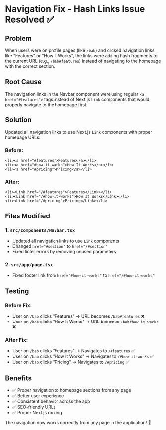 # Navigation Fix - Hash Links Issue Resolved ✅

## Problem
When users were on profile pages (like `/bab`) and clicked navigation links like "Features" or "How It Works", the links were adding hash fragments to the current URL (e.g., `/bab#features`) instead of navigating to the homepage with the correct section.

## Root Cause
The navigation links in the Navbar component were using regular `<a href="#features">` tags instead of Next.js `Link` components that would properly navigate to the homepage first.

## Solution
Updated all navigation links to use Next.js `Link` components with proper homepage URLs:

### Before:
```tsx
<li><a href="#features">Features</a></li>
<li><a href="#how-it-works">How It Works</a></li>
<li><a href="#pricing">Pricing</a></li>
```

### After:
```tsx
<li><Link href="/#features">Features</Link></li>
<li><Link href="/#how-it-works">How It Works</Link></li>
<li><Link href="/#pricing">Pricing</Link></li>
```

## Files Modified

### 1. `src/components/Navbar.tsx`
- Updated all navigation links to use `Link` components
- Changed `href="#section"` to `href="/#section"`
- Fixed linter errors by removing unused parameters

### 2. `src/app/page.tsx`
- Fixed footer link from `href="#how-it-works"` to `href="/#how-it-works"`

## Testing

### Before Fix:
- User on `/bab` clicks "Features" → URL becomes `/bab#features` ❌
- User on `/bab` clicks "How It Works" → URL becomes `/bab#how-it-works` ❌

### After Fix:
- User on `/bab` clicks "Features" → Navigates to `/#features` ✅
- User on `/bab` clicks "How It Works" → Navigates to `/#how-it-works` ✅
- User on `/bab` clicks "Pricing" → Navigates to `/#pricing` ✅

## Benefits
- ✅ Proper navigation to homepage sections from any page
- ✅ Better user experience
- ✅ Consistent behavior across the app
- ✅ SEO-friendly URLs
- ✅ Proper Next.js routing

The navigation now works correctly from any page in the application! 🎉 